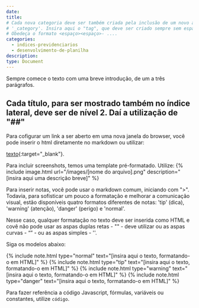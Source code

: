 ```yaml
---
date:
title:
# Cada nova categoria deve ser também criada pela inclusão de um novo arquivo na pasta
# '_category'. Insira aqui o "tag", que deve ser criado sempre sem espaços e sem acentos.
# Obedeça o formato <espaço><espaço>- ....
categories:
  - indices-previdenciarios
  - desenvolvimento-de-planilha
description: 
type: Document
---
```

Sempre comece o texto com uma breve introdução, de um a três parágrafos.

## Cada título, para ser mostrado também no índice lateral, deve ser de nível 2. Daí a utilização de "##"

Para cofigurar um link a ser aberto em uma nova janela do browser, você pode inserir o html diretamente no markdown ou utilizar:

[texto](url){:target="_blank"}.

Para incluir screenshots, temos uma template pré-formatado. Utilize:
{% include image.html url="/images/[nome do arquivo].png" description="[insira aqui uma descrição breve]" %}

Para inserir notas, você pode usar o markdown comum, iniciando com ">". Todavia, para sofisticar um pouco a formatação e melhorar a comunicação visual, estão disponíveis quatro formatos diferentes de notas: 'tip' (dica), 'warning' (atenção), 'danger' (perigo) e 'normal'. 

Nesse caso, qualquer formatação no texto deve ser inserida como HTML e covê não pode usar as aspas duplas retas - "" - deve utilizar ou as aspas curvas - “” - ou as aspas simples - ''.

Siga os modelos abaixo:

{% include note.html type="normal" text="[insira aqui o texto, formatando-o em HTML]" %}
{% include note.html type="tip" text="[insira aqui o texto, formatando-o em HTML]" %}
{% include note.html type="warning" text="[insira aqui o texto, formatando-o em HTML]" %}
{% include note.html type="danger" text="[insira aqui o texto, formatando-o em HTML]" %}

Para fazer referência a código Javascript, fórmulas, variáveis ou constantes, utilize `código`.